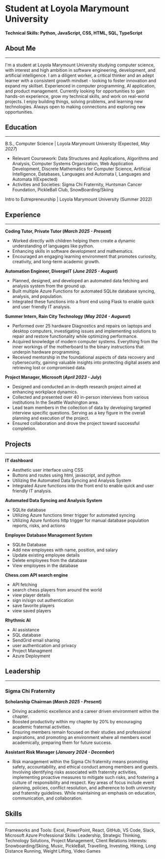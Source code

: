 # Student at Loyola Marymount University

#### Technical Skills: Python, JavaScript, CSS, HTML, SQL, TypeScript

## About Me
---
I'm a student at Loyola Marymount University studying computer science, with interest and high ambition in software engineering, development, and artificial intelligence. I am a diligent worker, a critical thinker and an adept learner with a consistent growth mindset - looking to foster innovation and expand my skillset. Experienced in computer programming, AI application, and product management. Currently looking for opportunities to gain hands-on experience, grow my technical skills, and work on real-world projects. I enjoy building things, solving problems, and learning new technologies. Always open to making connections and exploring new opportunities.

## Education
---
B.S., Computer Science | Loyola Marymount University (Expected, _May 2027_)
- Relevant Coursework: Data Structures and Applications, Algorithms and Analysis, Computer Systems Organization, Web Application Development, Discrete Mathematics for Computer Science, Artificial Intelligence, Databases, Languages and Automata I, Languages and Automata II(Expected)
- Activities and Societies: Sigma Chi Fraternity, Huntsman Cancer Foundation, PickleBall Club, SnowBoarding/Skiing

Intro to Eutrepreneurship | Loyola Marymount University (Summer 2022)

## Experience
---
**Coding Tutor, Private Tutor (_March 2025 - Present_)**
- Worked directly with children helping them create a dynamic understanding of languages like python.
- Enhancing skills in software development and mathematics.
- Encouraged an engaging learning environment that promotes curiosity, creativity, and long-term academic growth.

**Automation Engineer, DivergeIT (_June 2025 - August_)**
- Planned, designed, and developed an automated data fetching and analysis system from the ground up.
- Built multiple Azure Functions for automated SQLite database syncing, analysis, and population. 
- Integrated these functions into a front end using Flask to enable quick and user friendly IT analysis.

**Summer Intern, Rain City Technology (_May 2024 - Auguest_)**
- Performed over 25 hardware Diagnostics and repairs on laptops and desktop computers, investigating issues and implementing solutions to repair and restore functionality while optimizing performance.
- Acquired knowledge of modern computer systems. Everything from the inner workings of the motherboard to the binary instructions that underpin hardware programming.
- Received mentorship in the foundational aspects of data recovery and cybersecurity, gaining valuable insights into protecting digital assets and retrieving lost or compromised data.

**Project Manager, Microsoft (_April 2023 - July_)**
- Designed and conducted an in-depth research project aimed at enhancing workplace dynamics.
- Collected and presented over 40 in-person interviews from various institutions In the Seattle Washington area.
- Lead team members in the collection of data by developing targeted interview specific questions. Serving as a key figure in the overall planning and execution of the project. 
- Ensured collaboration and drove the project toward successful completion.

## Projects
---
**IT dashboard**
- Aesthetic user interface using CSS
- Buttons and routes using html, javascript, and python
- Utilizing the Automated Data Syncing and Analysis System
- Integrated Azure functions into the front end to enable quick and user friendly IT analysis.
 

**Automated Data Syncing and Analysis System**
- SQLite database
- Utilizing Azure functions timer trigger for automated syncing
- Utilizing Azure funtions http trigger for manual database population reports, risks, and actions

**Employee Database Management System**
- SQLite Database
- Add new employees with name, position, and salary
- Update existing employee details
- Delete employees from the database
- View employees in the database

**Chess.com API search engine**
- API fetching
- search chess players from around the world
- view player details
- sign in/sign out authentication
- save favorite players
- view saved players

**Rhythmic AI**
- AI assistance
- SQL database
- SendGrid email sharing
- user authentication and privacy
- Project Managment
- Azure Deployment


## Leadership
---
### Sigma Chi Fraternity
**Scholarship Chairman (_March 2025 - Present_)**
- Driving academic excellence and a career driven environment within the chapter.
- Boosted productivity within my chapter by 20% by encouraging academic fraternal activities.
- Ensuring members remain focused on their studies and professional aspirations, and promoting an environment where all members excel academically, preparing them for future success.

**Assistant Risk Manager (_January 2024 - December_)**
- Risk management within the Sigma Chi fraternity means promoting safety, accountability, and ethical conduct among members and guests. Involving identifying risks associated with fraternity activities, implementing proactive measures to mitigate such risks, and fostering a culture of responsibility and respect. Key areas of focus include event planning, policies, conflict resolution, and adherence to both university and fraternity guidelines. While maintaining an emphasis on education, communication, and collaboration.

## Skills
---
Frameworks and Tools: Excel, PowerPoint, React, GitHub, VS Code, Slack, Microsoft Azure
Professional Skills: Leadership, Strategic Thinking, Technology Solutions, Project Management, Client Relations
Interests: Snowboarding/Skiing, Music, PickleBall, Travelling, Investing, Hiking, Long Distance Running, Weight Lifting, Video Games

